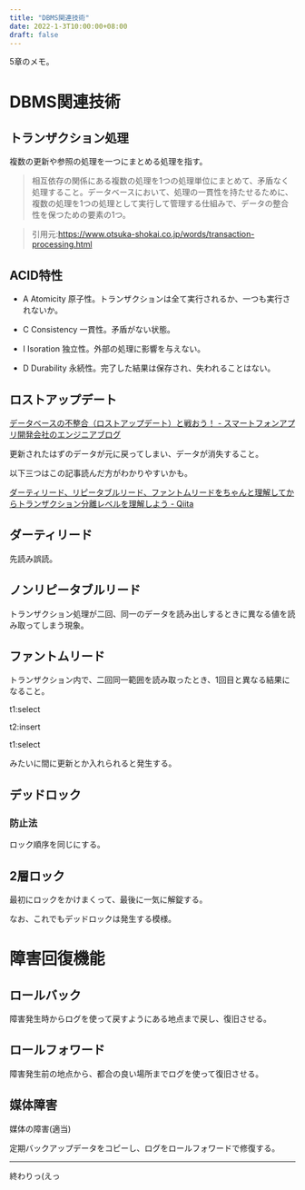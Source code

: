 ```yaml
---
title: "DBMS関連技術"
date: 2022-1-3T10:00:00+08:00
draft: false
---
```

5章のメモ。



# DBMS関連技術



## トランザクション処理



複数の更新や参照の処理を一つにまとめる処理を指す。



> 相互依存の関係にある複数の処理を1つの処理単位にまとめて、矛盾なく処理すること。データベースにおいて、処理の一貫性を持たせるために、複数の処理を1つの処理として実行して管理する仕組みで、データの整合性を保つための要素の1つ。

> 引用元:https://www.otsuka-shokai.co.jp/words/transaction-processing.html



## ACID特性



+ A Atomicity 原子性。トランザクションは全て実行されるか、一つも実行されないか。



+ C Consistency 一貫性。矛盾がない状態。



+ I Isoration 独立性。外部の処理に影響を与えない。



+ D Durability 永続性。完了した結果は保存され、失われることはない。



## ロストアップデート



[データベースの不整合（ロストアップデート）と戦おう！ - スマートフォンアプリ開発会社のエンジニアブログ](https://glpgsinc.hatenadiary.org/entry/20110708/1310129292)



更新されたはずのデータが元に戻ってしまい、データが消失すること。



以下三つはこの記事読んだ方がわかりやすいかも。



[ダーティリード、リピータブルリード、ファントムリードをちゃんと理解してからトランザクション分離レベルを理解しよう - Qiita](https://qiita.com/momotaro98/items/ad859ec2934ee98540fb)



## ダーティリード



先読み誤読。



## ノンリピータブルリード



トランザクション処理が二回、同一のデータを読み出しするときに異なる値を読み取ってしまう現象。



## ファントムリード



トランザクション内で、二回同一範囲を読み取ったとき、1回目と異なる結果になること。



t1:select



t2:insert



t1:select



みたいに間に更新とか入れられると発生する。



## デッドロック



### 防止法



ロック順序を同じにする。



## 2層ロック



最初にロックをかけまくって、最後に一気に解錠する。



なお、これでもデッドロックは発生する模様。



# 障害回復機能



## ロールバック



障害発生時からログを使って戻すようにある地点まで戻し、復旧させる。



## ロールフォワード



障害発生前の地点から、都合の良い場所までログを使って復旧させる。



## 媒体障害



媒体の障害(適当)



定期バックアップデータをコピーし、ログをロールフォワードで修復する。



---



終わりっ(えっ
